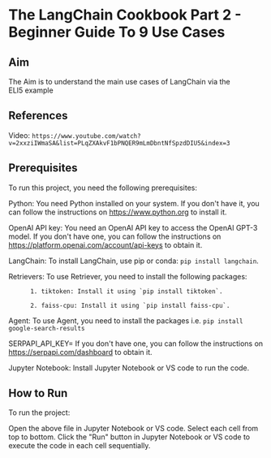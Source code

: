 # The LangChain Cookbook Part 2 - Beginner Guide To 9 Use Cases

## Aim

The Aim is to understand the main use cases of LangChain via the ELI5 example

## References

Video: `https://www.youtube.com/watch?v=2xxziIWmaSA&list=PLqZXAkvF1bPNQER9mLmDbntNfSpzdDIU5&index=3`

## Prerequisites

To run this project, you need the following prerequisites:

Python: You need Python installed on your system. If you don't have it, you can follow the instructions on https://www.python.org to install it.

OpenAI API key: You need an OpenAI API key to access the OpenAI GPT-3 model. If you don't have one, you can follow the instructions on https://platform.openai.com/account/api-keys to obtain it.

LangChain: To install LangChain, use pip or conda: `pip install langchain`.

Retrievers: To use Retriever, you need to install the following packages:

          1. tiktoken: Install it using `pip install tiktoken`. 

          2. faiss-cpu: Install it using `pip install faiss-cpu`. 

 Agent: To use Agent, you need to install the  packages i.e. `pip install google-search-results`

 SERPAPI_API_KEY= If you don't have one, you can follow the instructions on https://serpapi.com/dashboard to obtain it.

Jupyter Notebook: Install Jupyter Notebook or VS code to run the code.

## How to Run

To run the project:

Open the above file in Jupyter Notebook or VS code.
Select each cell from top to bottom.
Click the "Run" button in Jupyter Notebook or VS code to execute the code in each cell sequentially.
